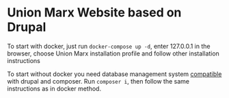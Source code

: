 # Union Marx Website based on Drupal

To start with docker, just run ```docker-compose up -d```, enter 127.0.0.1 in the browser, choose Union Marx installation profile and follow other installation instructions

To start without docker you need database management system [compatible](https://www.drupal.org/docs/system-requirements/database-server-requirements#:~:text=MySQL%2C%20MariaDB%2C%20or%20Percona%20Server%20(Recommended),-Supported%20versions%20for&text=Note%3A%20Drupal%20itself%20will%20generally,configuration%20changes%20for%20the%20database) with drupal and composer.
Run ```composer i```, then follow the same instructions as in docker method.
